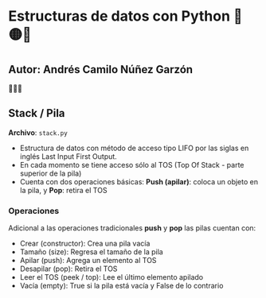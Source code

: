 #  Estructuras de datos con Python 🐍  🟡🔵

## Autor: Andrés Camilo Núñez Garzón 
👨🏽‍💻

## Stack / Pila
**Archivo**: <code>stack.py</code>
- Estructura de datos con método de acceso tipo LIFO por las siglas en inglés Last Input First Output.
- En cada momento se tiene acceso sólo al TOS (Top Of Stack - parte superior de la pila)
- Cuenta con dos operaciones básicas: **Push (apilar)**: coloca un objeto en la pila, y **Pop**: retira el TOS

### Operaciones
Adicional a las operaciones tradicionales **push** y **pop** las pilas cuentan con:
- Crear (constructor): Crea una pila vacía
- Tamaño (size): Regresa el tamaño de la pila
- Apilar (push): Agrega un elemento al TOS
- Desapilar (pop): Retira el TOS
- Leer el TOS (peek / top): Lee el último elemento apilado
- Vacía (empty): True si la pila está vacía y False de lo contrario